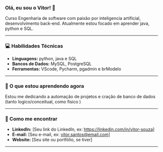 ### Olá, eu sou o Vitor! 👋

Curso Engenharia de software com paixão por inteligencia artificial, desenvolvimento back-end. Atualmente estou focado em aprender java, python e SQL.

---

### 💻 Habilidades Técnicas

* **Linguagens:** python, java e SQL
* **Bancos de Dados:** MySQL, PostgreSQL
* **Ferramentas:** VScode, Pycharm, pgadmin e brModelo

---

### 🌱 O que estou aprendendo agora

Estou me dedicando a automação de projetos e cração de banco de dados (tanto logico/conceitual, como fisico ) 

---

### 🤝 Como me encontrar

* **LinkedIn:** [Seu link do LinkedIn, ex: https://linkedin.com/in/vitor-souza]
* **E-mail:** [Seu e-mail, ex: vitor.santos@email.com]
* **Website:** [Seu site ou portfólio, se tiver]

---
